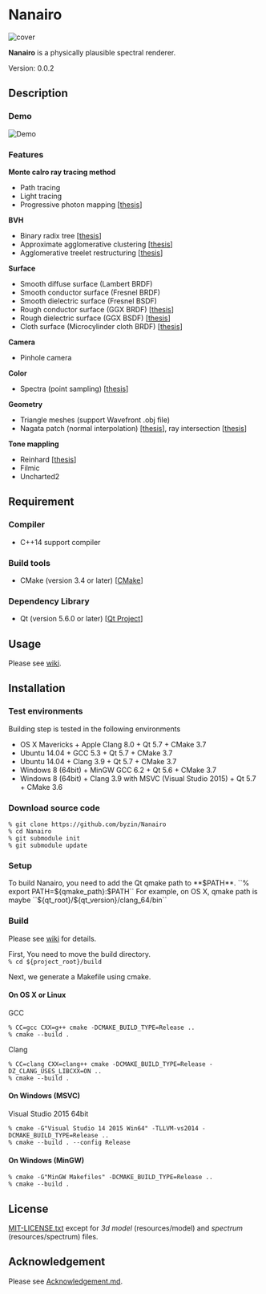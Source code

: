 # Nanairo #

![cover](https://github.com/byzin/Nanairo/wiki/image/RaytracingCamp4.png)

**Nanairo** is a physically plausible spectral renderer.

Version: 0.0.2

## Description ##

### Demo ###

![Demo](https://github.com/byzin/Nanairo/wiki/image/NanairoDemo.gif)

### Features ###

**Monte calro ray tracing method**

* Path tracing
* Light tracing
* Progressive photon mapping [[thesis](http://www.cgg.unibe.ch/publications/2011/progressive-photon-mapping-a-probabilistic-approach)]

**BVH**

* Binary radix tree [[thesis](https://research.nvidia.com/publication/maximizing-parallelism-construction-bvhs-octrees-and-k-d-trees)]
* Approximate agglomerative clustering [[thesis](http://graphics.cs.cmu.edu/projects/aac/)]
* Agglomerative treelet restructuring [[thesis](http://dl.acm.org/citation.cfm?doid=2790060.2790065)]

**Surface**

* Smooth diffuse surface (Lambert BRDF)
* Smooth conductor surface (Fresnel BRDF)
* Smooth dielectric surface (Fresnel BSDF)
* Rough conductor surface (GGX BRDF) [[thesis](https://hal.inria.fr/hal-00996995v2)]
* Rough dielectric surface (GGX BSDF) [[thesis](https://hal.inria.fr/hal-00996995v2)]
* Cloth surface (Microcylinder cloth BRDF) [[thesis](http://dl.acm.org/citation.cfm?id=2451240)]

**Camera**

* Pinhole camera

**Color**

* Spectra (point sampling) [[thesis](http://citeseerx.ist.psu.edu/viewdoc/summary?doi=10.1.1.68.1533)]

**Geometry**

* Triangle meshes (support Wavefront .obj file)
* Nagata patch (normal interpolation) [[thesis](http://citeseerx.ist.psu.edu/viewdoc/summary?doi=10.1.1.129.9689)], ray intersection [[thesis](https://www.osapublishing.org/ao/abstract.cfm?uri=ao-49-18-3442)]

**Tone mappling**

* Reinhard [[thesis](https://www.cs.utah.edu/~reinhard/cdrom/)]
* Filmic
* Uncharted2

## Requirement ##

### Compiler ###

* C++14 support compiler

### Build tools ###

* CMake (version 3.4 or later) [[CMake](http://www.cmake.org/)]

### Dependency Library ###

* Qt (version 5.6.0 or later) [[Qt Project](http://qt-project.org/)]

## Usage ##
Please see [wiki](https://github.com/byzin/Nanairo/wiki/Home "NanairoWiki").

## Installation ##

### Test environments ###
Building step is tested in the following environments  

* OS X Mavericks + Apple Clang 8.0 + Qt 5.7 + CMake 3.7
* Ubuntu 14.04 + GCC 5.3 + Qt 5.7 + CMake 3.7
* Ubuntu 14.04 + Clang 3.9 + Qt 5.7 + CMake 3.7
* Windows 8 (64bit) + MinGW GCC 6.2 + Qt 5.6 + CMake 3.7
* Windows 8 (64bit) + Clang 3.9 with MSVC (Visual Studio 2015) + Qt 5.7 + CMake 3.6

### Download source code ###

```
% git clone https://github.com/byzin/Nanairo
% cd Nanairo
% git submodule init
% git submodule update
```

### Setup ###
To build Nanairo, you need to add the Qt qmake path to **$PATH**.  
``% export PATH=${qmake_path}:$PATH``  
For example, on OS X, qmake path is maybe ``${qt_root}/${qt_version}/clang_64/bin``  

### Build ###
Please see [wiki](https://github.com/byzin/Nanairo/wiki/Home "NanairoWiki")
for details.

First, You need to move the build directory.  
``% cd ${project_root}/build``

Next, we generate a Makefile using cmake.

#### On OS X or Linux ####

GCC  
```
% CC=gcc CXX=g++ cmake -DCMAKE_BUILD_TYPE=Release ..
% cmake --build .
```

Clang  
```
% CC=clang CXX=clang++ cmake -DCMAKE_BUILD_TYPE=Release -DZ_CLANG_USES_LIBCXX=ON ..
% cmake --build .
```

#### On Windows (MSVC) ####

Visual Studio 2015 64bit
```
% cmake -G"Visual Studio 14 2015 Win64" -TLLVM-vs2014 -DCMAKE_BUILD_TYPE=Release ..
% cmake --build . --config Release
```

#### On Windows (MinGW) ####

```
% cmake -G"MinGW Makefiles" -DCMAKE_BUILD_TYPE=Release ..
% cmake --build .
```

## License ##
[MIT-LICENSE.txt](./MIT-LICENSE.txt)
except for *3d model* (resources/model) and *spectrum* (resources/spectrum) files.

## Acknowledgement ##
Please see [Acknowledgement.md](./Acknowledgement.md).
